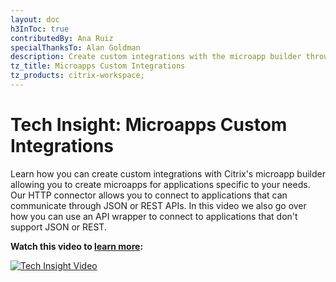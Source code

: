 ```yaml
---
layout: doc
h3InToc: true
contributedBy: Ana Ruiz
specialThanksTo: Alan Goldman
description: Create custom integrations with the microapp builder through the HTTP connector.
tz_title: Microapps Custom Integrations
tz_products: citrix-workspace;
---
```

# Tech Insight: Microapps Custom Integrations

Learn how you can create custom integrations with Citrix's microapp builder allowing you to create microapps for applications specific to your needs. Our HTTP connector allows you to connect to applications that can communicate through JSON or REST APIs. In this video we also go over how you can use an API wrapper to connect to applications that don't support JSON or REST.

**Watch this video to [learn more](https://www.youtube.com/watch?v=xbuyNoPtdac):**

[![Tech Insight Video](/en-us/tech-zone/learn/media/shared_video-placeholder.png)](https://www.youtube.com/watch?v=xbuyNoPtdac)
